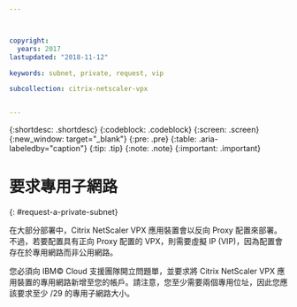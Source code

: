 ```yaml
---



copyright:
  years: 2017
lastupdated: "2018-11-12"

keywords: subnet, private, request, vip

subcollection: citrix-netscaler-vpx


---
```


{:shortdesc: .shortdesc}
{:codeblock: .codeblock}
{:screen: .screen}
{:new_window: target="_blank"}
{:pre: .pre}
{:table: .aria-labeledby="caption"}
{:tip: .tip}
{:note: .note}
{:important: .important}

# 要求專用子網路
{: #request-a-private-subnet}

在大部分部署中，Citrix NetScaler VPX 應用裝置會以反向 Proxy 配置來部署。不過，若要配置具有正向 Proxy 配置的 VPX，則需要虛擬 IP (VIP)，因為配置會存在於專用網路而非公用網路。

您必須向 IBM© Cloud 支援團隊開立問題單，並要求將 Citrix NetScaler VPX 應用裝置的專用網路新增至您的帳戶。請注意，您至少需要兩個專用位址，因此您應該要求至少 /29 的專用子網路大小。  
